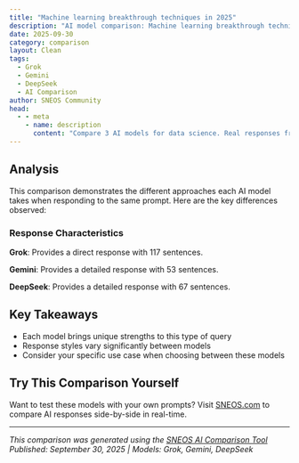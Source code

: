 ```yaml
---
title: "Machine learning breakthrough techniques in 2025"
description: "AI model comparison: Machine learning breakthrough techniques in 2025..."
date: 2025-09-30
category: comparison
layout: Clean
tags:
  - Grok
  - Gemini
  - DeepSeek
  - AI Comparison
author: SNEOS Community
head:
  - - meta
    - name: description
      content: "Compare 3 AI models for data science. Real responses from Grok, Gemini, DeepSeek with detailed analysis."
---
```


<ChatComparison
  title="Machine learning breakthrough techniques in 2025"
  prompt="Machine learning breakthrough techniques in 2025"
  :responses='{"Grok": "Predicting specific breakthroughs in machine learning (ML) for 2025 is inherently speculative, as the field evolves rapidly based on research, technological advancements, and societal needs. However, based on current trends, emerging challenges, and promising areas of research, I can outline several potential breakthrough techniques or paradigms that might shape ML by 2025. These predictions are grounded in the trajectory of ML as of late 2023, focusing on scalability, efficiency, ethics, and interdisciplinary integration.\n\n---\n\n### 1. **Energy-Efficient and Sustainable AI Models**\n - **Why it\u2019s likely:** The environmental cost of training large-scale models like transformers (e.g., GPT, BERT) has become a major concern. With data centers consuming massive amounts of energy, there\u2019s a push for greener AI.\n - **Potential Breakthrough:** By 2025, we might see the widespread adoption of *sparse activation models* or *energy-aware training algorithms*. Techniques like dynamic pruning, low-precision computing (e.g., 8-bit or 4-bit quantization), and neuromorphic hardware could drastically reduce energy consumption while maintaining or even improving model performance.\n - **Impact:** Smaller carbon footprints for AI deployments, enabling more organizations to adopt ML without high environmental costs. This could democratize access to powerful models, especially in developing regions.\n\n### 2. **Generalized AI through Multi-Modal Learning**\n - **Why it\u2019s likely:** Current models excel in specific domains (e.g., text with LLMs, images with diffusion models) but struggle with cross-modal understanding. Humans learn by integrating multiple senses (vision, sound, touch), and AI is moving toward similar capabilities.\n - **Potential Breakthrough:** By 2025, unified multi-modal architectures\u2014models that seamlessly process and generate data across text, images, audio, video, and even sensory inputs (e.g., tactile data)\u2014could become mainstream. Advances in cross-modal attention mechanisms and contrastive learning (building on CLIP and DALL-E) might enable truly general-purpose AI systems.\n - **Impact:** Applications in robotics, autonomous vehicles, and healthcare could explode, as AI systems gain a more \u201Chuman-like\u201D understanding of the world. Imagine a robot that can interpret spoken commands, visual cues, and physical environments simultaneously.\n\n### 3. **Self-Supervised Learning at Scale**\n - **Why it\u2019s likely:** Labeled data is expensive and limited, while unlabeled data is abundant. Self-supervised learning (SSL), which allows models to learn from raw data without explicit labels, is already showing promise (e.g., in vision with SimCLR and in NLP with masked language models).\n - **Potential Breakthrough:** By 2025, SSL could evolve into fully autonomous learning systems that bootstrap knowledge from the internet, real-world sensor data, or simulations. Techniques like *causal self-supervision* (models learning cause-and-effect relationships without supervision) might emerge.\n - **Impact:** Reduced dependency on human-annotated datasets, accelerating AI development in domains like medicine (e.g., learning from raw patient scans) and climate modeling (e.g., learning from unprocessed environmental data).\n\n### 4. **AI Safety and Alignment with Human Values**\n - **Why it\u2019s likely:** As AI systems become more powerful, ensuring they align with human ethics and avoid harm is critical. High-profile failures (e.g., biased models, misinformation generation) have intensified focus on AI safety.\n - **Potential Breakthrough:** By 2025, we might see robust *value alignment frameworks* or *interpretable AI systems* that allow humans to understand and control model decision-making. Techniques like reinforcement learning from human feedback (RLHF), already used in models like ChatGPT, could evolve into dynamic, real-time alignment systems. Additionally, formal verification methods (borrowed from software engineering) could guarantee certain safety properties in AI.\n - **Impact:** Safer deployment of AI in sensitive areas like healthcare, law, and governance, rebuilding public trust in AI technologies.\n\n### 5. **Quantum Machine Learning Integration**\n - **Why it\u2019s likely:** Quantum computing is advancing, and while fully functional quantum computers are still years away, hybrid quantum-classical algorithms are already being explored for optimization and data processing.\n - **Potential Breakthrough:** By 2025, quantum machine learning (QML) could achieve practical milestones, such as solving complex optimization problems (e.g., for neural network training) or simulating molecular structures for drug discovery at unprecedented speeds. Variational quantum algorithms or quantum neural networks might become accessible via cloud platforms.\n - **Impact:** Accelerating ML tasks that are intractable for classical computers, particularly in cryptography, materials science, and personalized medicine.\n\n### 6. **Federated and Privacy-Preserving Learning**\n - **Why it\u2019s likely:** Data privacy concerns (e.g., GDPR, CCPA) and the risks of centralized data storage are pushing for decentralized ML solutions. Federated learning (FL), where models train on local devices without sharing raw data, is gaining traction.\n - **Potential Breakthrough:** By 2025, advances in differential privacy, homomorphic encryption, and secure multi-party computation could make federated learning as effective as centralized training. We might also see *personalized FL models* that adapt to individual user needs while maintaining strict privacy.\n - **Impact:** Widespread adoption in industries like finance and healthcare, where data sensitivity is paramount. Consumers could benefit from personalized AI (e.g., on smartphones) without sacrificing privacy.\n\n### 7. **Neuroscience-Inspired AI (Brain-Like Learning)**\n - **Why it\u2019s likely:** Current AI lacks the adaptability and efficiency of the human brain, which learns continuously with minimal data and energy. Spiking neural networks (SNNs) and other biologically inspired models are being researched to mimic brain processes.\n - **Potential Breakthrough:** By 2025, we could see practical implementations of *lifelong learning algorithms* or *event-driven neural networks* that emulate synaptic plasticity and handle real-time, incremental learning without catastrophic forgetting.\n - **Impact:** AI systems that learn like humans\u2014adapting to new tasks without retraining from scratch\u2014could revolutionize robotics, education (e.g., personalized tutors), and assistive technologies.\n\n### 8. **Automated Machine Learning (AutoML) for Everyone**\n - **Why it\u2019s likely:** AutoML tools are already simplifying model design, hyperparameter tuning, and deployment for non-experts. The demand for accessible AI is growing across industries.\n - **Potential Breakthrough:** By 2025, AutoML could evolve into end-to-end *AI-as-a-Service platforms* that require zero coding or ML knowledge. These systems might integrate with natural language interfaces, allowing users to describe problems (e.g., \u201CBuild a model to predict sales\u201D) and get tailored solutions automatically.\n - **Impact:** Democratization of AI, enabling small businesses, educators, and hobbyists to leverage ML without hiring data scientists.\n\n### 9. **AI for Scientific Discovery**\n - **Why it\u2019s likely:** ML is already aiding in drug discovery, climate modeling, and physics simulations. As datasets grow and models improve, AI\u2019s role as a \u201Cresearch assistant\u201D will expand.\n - **Potential Breakthrough:** By 2025, AI-driven hypothesis generation and experimentation could become a reality. Models might not only analyze data but also propose novel theories or experiments, validated through simulations or real-world tests. Techniques like symbolic regression and causal inference could play a key role.\n - **Impact:** Accelerated breakthroughs in medicine (e.g., new drugs), energy (e.g., fusion research), and environmental science (e.g., carbon capture solutions).\n\n### 10. **Ethical AI and Bias Mitigation Frameworks**\n - **Why it\u2019s likely:** Bias in AI models (e.g., in hiring, policing) remains a critical issue. Governments and organizations are prioritizing fairness and transparency.\n - **Potential Breakthrough:** By 2025, standardized *bias detection and mitigation toolkits* could be embedded into ML pipelines. Advances in causal modeling might allow systems to distinguish correlation from causation, reducing unfair outcomes. Additionally, *explainable AI (XAI)* techniques could become mandatory for high-stakes applications.\n - **Impact:** More equitable AI systems, increased accountability, and regulatory compliance, paving the way for broader societal acceptance of AI.\n\n---\n\n### Broader Trends Supporting These Breakthroughs\n- **Hardware Advancements:** Specialized AI chips (e.g., TPUs, neuromorphic hardware) and quantum processors will enable faster, cheaper computation.\n- **Data Growth:** The Internet of Things (IoT), 5G, and sensor networks will provide vast new datasets for training.\n- **Collaboration:** Open-source communities and interdisciplinary research (e.g., AI \u002B biology, AI \u002B physics) will drive innovation.\n- **Regulation:** Government policies on AI ethics, privacy, and safety will shape development priorities.\n\n### Challenges to Watch\n- **Scalability vs. Ethics:** Balancing powerful models with safety and fairness will remain contentious.\n- **Access Disparities:** Breakthroughs might initially be limited to well-funded entities, risking a wider digital divide.\n- **Unintended Consequences:** Rapid advancements could introduce unforeseen risks, such as autonomous systems behaving unpredictably.\n\n---\n\nWhile these predictions for 2025 are speculative, they reflect plausible directions based on today\u2019s cutting-edge research and societal needs. Machine learning will likely continue to surprise us with novel paradigms, perhaps even beyond what we can currently imagine. What specific area are you most interested in? I can dive deeper into that!", "Gemini": "Predicting specific breakthroughs in machine learning with complete accuracy is impossible, but we can extrapolate current trends and anticipate areas ripe for advancement by 2025. Here are some potential breakthrough techniques in machine learning:\n\n**1. Neuro-Symbolic AI: Bridging the Gap between Deep Learning and Symbolic Reasoning:**\n\n* **Breakthrough:** Seamless integration of deep learning\u0027s pattern recognition with symbolic reasoning\u0027s ability to explain, generalize, and perform logical inference.\n* **How it could manifest:**\n * **Explainable AI (XAI) by default:** Models that not only make predictions but also provide human-understandable reasoning for their decisions.\n * **Robustness to Adversarial Attacks:** Systems that are much harder to fool with subtle, targeted perturbations to input data.\n * **Faster Learning from Limited Data:** Combining prior knowledge and rules with learned patterns, enabling learning with significantly less training data (few-shot learning).\n * **Automated Knowledge Discovery:** Algorithms that can automatically extract and represent knowledge from data, leading to new scientific insights.\n\n**2. Self-Supervised Learning (SSL) Revolution:**\n\n* **Breakthrough:** SSL becomes the dominant paradigm for training large models, significantly reducing reliance on labeled data.\n* **How it could manifest:**\n * **Foundation Models with Human-Level Generalization:** Models trained on massive unlabeled datasets that exhibit remarkable generalization capabilities across diverse tasks. Think of a model trained on all of YouTube videos that can then perform vision, language, and even robotics tasks.\n * **Personalized AI with Minimal Data:** Systems that can quickly adapt to individual users or specific environments with minimal user-provided labels.\n * **AI for Resource-Constrained Environments:** Practical deployment of AI in areas with limited access to labeled data, such as medical diagnosis in remote locations or environmental monitoring in sparsely populated regions.\n\n**3. Quantum Machine Learning (QML) Emergence:**\n\n* **Breakthrough:** Practical quantum algorithms for specific machine learning problems demonstrably outperform classical algorithms in specific, commercially viable areas.\n* **How it could manifest:**\n * **Drug Discovery and Materials Science:** Quantum simulations enhance machine learning models for predicting molecular properties and discovering new materials.\n * **Financial Modeling:** Quantum algorithms improve risk assessment, portfolio optimization, and fraud detection in finance.\n * **Cryptography and Cybersecurity:** Quantum-resistant machine learning models and quantum-enhanced anomaly detection systems emerge.\n * **Important Note:** This is a long-term bet, and the progress will be in niche areas before widespread adoption. Hardware limitations remain a significant challenge.\n\n**4. Lifelong and Continual Learning: The End of Catastrophic Forgetting:**\n\n* **Breakthrough:** AI systems that can learn new tasks sequentially without forgetting previously learned knowledge, mimicking human learning.\n* **How it could manifest:**\n * **Adaptive Robots:** Robots that continuously learn and adapt to changing environments and new tasks in factories, warehouses, and homes.\n * **Personalized Education:** AI tutors that dynamically adjust their teaching strategies based on a student\u0027s evolving knowledge and learning style.\n * **Dynamic Recommendation Systems:** Recommendation engines that seamlessly incorporate new user preferences and product updates without requiring retraining from scratch.\n\n**5. Generative AI Beyond Art and Text:**\n\n* **Breakthrough:** Generative models are used for tasks beyond content creation, impacting scientific discovery, engineering design, and more.\n* **How it could manifest:**\n * **AI-Driven Drug Design:** Generative models create novel molecular structures with desired therapeutic properties.\n * **Optimized Engineering Design:** Algorithms generate innovative designs for bridges, buildings, and machines, maximizing performance and minimizing resource consumption.\n * **Synthetic Data Generation for Training:** Generative models produce realistic, privacy-preserving synthetic datasets for training other machine learning models, addressing data scarcity and bias.\n * **Personalized Medicine:** Tailoring treatment plans and predicting patient outcomes using generative models to simulate individual responses to different therapies.\n\n**6. Hardware-Aware Machine Learning:**\n\n* **Breakthrough:** Machine learning algorithms are designed and optimized to run more efficiently on specific hardware architectures (e.g., neuromorphic chips, specialized accelerators), leading to significant performance gains and energy savings.\n* **How it could manifest:**\n * **Edge AI Explosion:** Complex machine learning models are deployed directly on edge devices (e.g., smartphones, sensors, IoT devices) with minimal latency and power consumption.\n * **Sustainable AI:** Algorithms are optimized for energy efficiency, reducing the carbon footprint of large-scale machine learning deployments.\n * **Custom AI Accelerators:** Rapid design and deployment of specialized hardware tailored to specific machine learning workloads, enabling new applications in areas like autonomous driving and computer vision.\n\n**7. Human-Centered AI: Collaboration and Ethical Considerations:**\n\n* **Breakthrough:** Focus shifts to designing AI systems that are more transparent, accountable, fair, and aligned with human values. Strong emphasis on human-AI collaboration.\n* **How it could manifest:**\n * **AI-Assisted Decision-Making:** AI tools that augment human decision-making by providing insights, highlighting potential risks, and ensuring fairness.\n * **Explainable and Trustworthy AI:** Systems that are easy to understand, transparent in their decision-making processes, and accountable for their actions.\n * **AI for Social Good:** Increased deployment of AI for addressing global challenges such as climate change, poverty, and inequality.\n * **Robust AI Ethics Frameworks:** Widespread adoption of ethical guidelines and regulations for the development and deployment of AI, promoting responsible innovation.\n\n**Key Considerations:**\n\n* **Data is Still King:** Even with advancements in self-supervised learning, the quality and availability of data will continue to be crucial.\n* **Compute Power Remains Essential:** Training large models will still require significant computational resources, driving demand for specialized hardware and cloud computing.\n* **Interdisciplinary Collaboration:** Progress in machine learning will increasingly rely on collaboration between computer scientists, mathematicians, statisticians, domain experts, and ethicists.\n\nThese are just some potential areas of breakthrough. The field of machine learning is rapidly evolving, and unexpected discoveries are always possible. The most likely scenario is a combination of advances across these areas, leading to more powerful, versatile, and responsible AI systems by 2025.\n", "DeepSeek": "Of course. While we cannot know the *exact* breakthroughs of 2025 with certainty, we can extrapolate from current research trajectories. The breakthroughs of 2025 are likely not to be entirely new concepts, but rather the maturation, scaling, and successful integration of existing nascent ideas.\n\nBased on the current state of research in 2024, here are the most promising candidate areas for breakthrough techniques and trends that will likely dominate the machine learning landscape in 2025.\n\n### 1. The Rise of \u0022Reasoning\u0022 Models: Scaling Chain-of-Thought and Self-Correction\n\nThe limitation of today\u0027s large language models (LLMs) is their tendency to make confident, plausible-sounding errors. The breakthrough will be systems that don\u0027t just generate text, but actively **reason**.\n\n* **Breakthrough Technique:** **Algorithm of Thought (AoT) and Advanced Self-Correction Loops.** Instead of a single Chain-of-Thought (CoT), models will run internal \u0022simulations\u0022 or \u0022debates\u0022 between different reasoning paths. They will learn to identify their own uncertainty, backtrack from wrong assumptions, and use external tools (like code execution or calculators) to verify their intermediate steps *within the same generation process*.\n* **Why it\u0027s a 2025 Breakthrough:** Research from Google DeepMind (like \u0022Self-Discover\u0022 reasoning structures) and OpenAI (using LLMs to critique their own output) is rapidly advancing. In 2025, we\u0027ll see this move from research papers to production-ready models that are significantly more reliable for complex problem-solving in science, law, and engineering.\n\n### 2. AI-AI Collaboration: Multi-Agent Systems\n\nThe paradigm will shift from a single, monolithic model trying to do everything to **orchestras of specialized AI agents** working together.\n\n* **Breakthrough Technique:** **Emergent Multi-Agent Frameworks.** Imagine a project manager AI that breaks down a task (\u0022Build a website for my bakery\u0022), then autonomously delegates to a designer agent, a front-end coder agent, a copywriter agent, and a QA tester agent. These agents will communicate, negotiate, and correct each other\u0027s work with minimal human intervention.\n* **Why it\u0027s a 2025 Breakthrough:** Platforms like \u0060CrewAI\u0060 and \u0060AutoGen\u0060 are already demonstrating this capability. In 2025, we\u0027ll see the tooling and reliability of these systems explode, leading to the first truly automated digital agencies and software development teams.\n\n### 3. The Efficiency Revolution: SLMs and Mixture-of-Experts (MoE)\n\nThe era of racing to build the largest possible dense model is over. The new race is about **maximizing performance per parameter**.\n\n* **Breakthrough Technique:** **Powerful Small Language Models (SLMs) and Dynamic MoE.** Models like Microsoft\u0027s Phi-3 have shown that a 3-billion parameter model, trained on ultra-high-quality data, can compete with much larger models on many tasks. Combined with Mixture-of-Experts (MoE) architectures (like in Mistral AI\u0027s and Meta\u0027s models), where only parts of the network are activated for a given input, we get the best of both worlds: high capability and incredible efficiency.\n* **Why it\u0027s a 2025 Breakthrough:** This makes powerful AI viable on consumer hardware (phones, laptops) and drastically reduces inference costs for businesses. In 2025, we\u0027ll see a flood of specialized, hyper-efficient SLMs that outperform GPT-4 class models in their specific domains.\n\n### 4. World Models and Generative AI for Planning\n\nWhile generative AI excels at creating text and images, its next frontier is **generating plans and predicting outcomes in complex environments**.\n\n* **Breakthrough Technique:** **Advanced World Models for Robotics and Autonomous Systems.** A \u0022world model\u0022 is a neural network that learns a compressed representation of how an environment works. It can simulate the future without acting in the real world. In 2025, we\u0027ll see these models move from learning simple video game rules to understanding the physics and semantics of the real world, enabling robots to practice tasks millions of times in simulation before performing them flawlessly in reality.\n* **Why it\u0027s a 2025 Breakthrough:** Companies like Tesla are using this for their self-driving AI (the \u0022video world model\u0022). The breakthrough will be the application of this to general-purpose robotics, logistics, and complex supply chain management.\n\n### 5. Causal AI Goes Mainstream\n\nCurrent ML is brilliant at finding correlations but fails at understanding cause-and-effect. This is the root of many robustness and fairness issues.\n\n* **Breakthrough Technique:** **Integration of Causal Inference into Deep Learning.** Instead of just learning \u0060P(outcome | input)\u0060, models will be explicitly designed to reason about interventions: \u0022What happens if I *change* this input?\u0022 This will be crucial for high-stakes fields like medicine (e.g., \u0022Would this drug *cause* the patient\u0027s recovery?\u0022) and economics.\n* **Why it\u0027s a 2025 Breakthrough:** The mathematical frameworks for causality (like Judea Pearl\u0027s do-calculus) are being successfully integrated into neural architectures. As regulators and industries demand more trustworthy AI, causal models will become the gold standard for decision-support systems.\n\n### 6. Neuro-Symbolic AI: The Hybrid Approach\n\nThe long-standing divide between statistical learning (neural networks) and symbolic, rule-based reasoning (classical AI) is beginning to close.\n\n* **Breakthrough Technique:** **Neural-Symbolic Systems that Learn and Logically Constrain.** A neural network handles perception and pattern recognition, while a symbolic reasoning engine ensures the output follows logical rules and constraints. For example, a model generating a schedule will not only learn from past data but will also be hardwired with the symbolic rule that \u0022one person cannot be in two meetings at the same time.\u0022\n* **Why it\u0027s a 2025 Breakthrough:** This hybrid approach is key to building reliable, verifiable, and explainable AI systems. We will see its principles embedded in the next generation of enterprise AI for compliance, legal tech, and scientific discovery.\n\n---\n\n### Summary Table\n\n| Breakthrough Area | Core Idea | Key Impact |\n| :--- | :--- | :--- |\n| **Reasoning Models** | Models that simulate internal debate and self-correct. | More reliable, trustworthy AI for complex tasks. |\n| **Multi-Agent Systems** | Orchestras of specialized AIs collaborating on a goal. | Automation of complex, multi-step workflows. |\n| **Efficiency (SLMs \u0026 MoE)** | Doing more with fewer, specialized parameters. | Powerful AI on consumer devices; lower costs. |\n| **World Models** | Generative AI that simulates environments to predict and plan. | Major leaps in robotics, autonomous vehicles, and strategy. |\n| **Causal AI** | Moving from correlation to understanding cause-and-effect. | Trustworthy AI for medicine, policy, and science. |\n| **Neuro-Symbolic AI** | Combining neural networks with logical, rule-based systems. | AI that is both data-driven and provably correct. |\n\nIn short, the theme of 2025 will be moving from **\u0022impressive demos\u0022** to **\u0022reliable, efficient, and collaborative partners.\u0022** The focus will shift from pure scale to intelligence, reasoning, and real-world integration."}' 
  published-date="11:52"
/>

## Analysis

This comparison demonstrates the different approaches each AI model takes when responding to the same prompt. Here are the key differences observed:

### Response Characteristics

**Grok**: Provides a direct response with 117 sentences. 

**Gemini**: Provides a detailed response with 53 sentences. 

**DeepSeek**: Provides a detailed response with 67 sentences. 

## Key Takeaways

- Each model brings unique strengths to this type of query
- Response styles vary significantly between models
- Consider your specific use case when choosing between these models

## Try This Comparison Yourself

Want to test these models with your own prompts? Visit [SNEOS.com](https://sneos.com) to compare AI responses side-by-side in real-time.

---

*This comparison was generated using the [SNEOS AI Comparison Tool](https://sneos.com)*
*Published: September 30, 2025 | Models: Grok, Gemini, DeepSeek*
